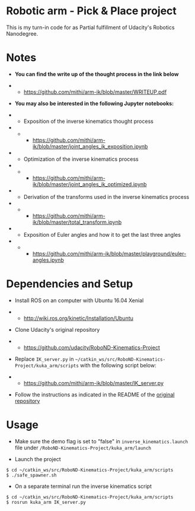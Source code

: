 # Robotic arm - Pick & Place project
This is my turn-in code for as Partial fulfillment of Udacity's Robotics Nanodegree. 

# Notes

- **You can find the write up of the thought process in the link below**
- - https://github.com/mithi/arm-ik/blob/master/WRITEUP.pdf

- **You may also be interested in the following Jupyter notebooks:**
- - Exposition of the inverse kinematics thought process
- - - https://github.com/mithi/arm-ik/blob/master/joint_angles_ik_exposition.ipynb
- - Optimization of the inverse kinematics process
- - - https://github.com/mithi/arm-ik/blob/master/joint_angles_ik_optimized.ipynb
- - Derivation of the transforms used in the inverse kinematics process
- - - https://github.com/mithi/arm-ik/blob/master/total_transform.ipynb
- - Exposition of Euler angles and how it to get the last three angles 
- - - https://github.com/mithi/arm-ik/blob/master/playground/euler-angles.ipynb

# Dependencies and Setup

- Install ROS on an computer with Ubuntu 16.04 Xenial
- - http://wiki.ros.org/kinetic/Installation/Ubuntu

- Clone Udacity's original repository
- - https://github.com/udacity/RoboND-Kinematics-Project

- Replace `IK_server.py` in `~/catkin_ws/src/RoboND-Kinematics-Project/kuka_arm/scripts` with the following script below:
- - https://github.com/mithi/arm-ik/blob/master/IK_server.py

- Follow the instructions as indicated in the README of the [original repository](https://github.com/udacity/RoboND-Kinematics-Project)


# Usage

- Make sure the demo flag is set to "false" in `inverse_kinematics.launch` file under `/RoboND-Kinematics-Project/kuka_arm/launch`

- Launch the project 
```
$ cd ~/catkin_ws/src/RoboND-Kinematics-Project/kuka_arm/scripts
$ ./safe_spawner.sh  
```

- On a separate terminal run the inverse kinematics script
```
$ cd ~/catkin_ws/src/RoboND-Kinematics-Project/kuka_arm/scripts
$ rosrun kuka_arm IK_server.py
```

